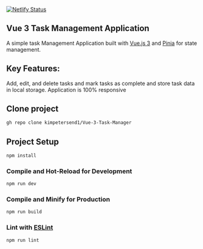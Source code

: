 [![Netlify Status](https://api.netlify.com/api/v1/badges/bb7d94e1-889d-46ca-936a-436c80c4b61c/deploy-status)](https://app.netlify.com/sites/vuetaskmanagementapplication/deploys)

## Vue 3 Task Management Application

A simple task Management Application built with [Vue.js 3](https://vuejs.org/) and [Pinia](https://pinia.vuejs.org/) for state management.

## Key Features:

Add, edit, and delete tasks and mark tasks as complete and store task data in local storage. Application is 100% responsive

## Clone project

```sh
gh repo clone kimpetersend1/Vue-3-Task-Manager
```

## Project Setup

```sh
npm install
```

### Compile and Hot-Reload for Development

```sh
npm run dev
```

### Compile and Minify for Production

```sh
npm run build
```

### Lint with [ESLint](https://eslint.org/)

```sh
npm run lint
```
